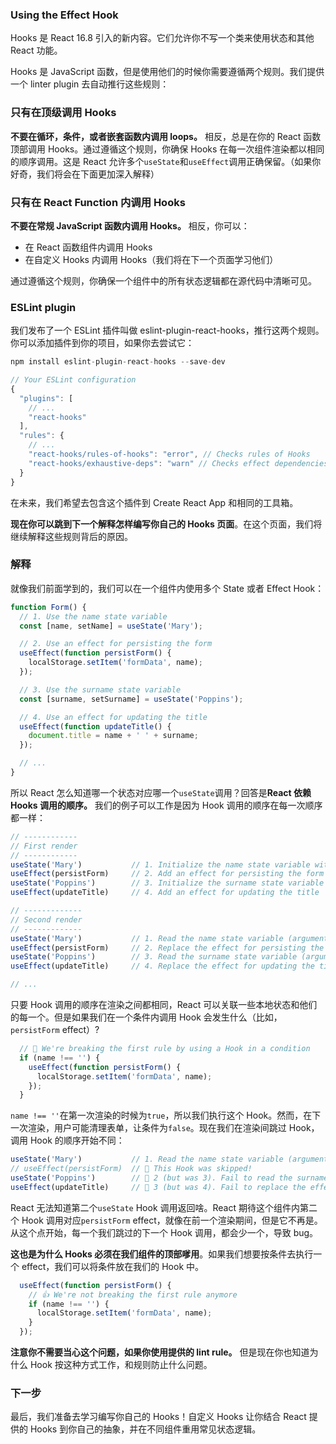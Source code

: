 ### Using the Effect Hook

Hooks 是 React 16.8 引入的新内容。它们允许你不写一个类来使用状态和其他 React 功能。

Hooks 是 JavaScript 函数，但是使用他们的时候你需要遵循两个规则。我们提供一个 linter plugin 去自动推行这些规则：

### 只有在顶级调用 Hooks

**不要在循环，条件，或者嵌套函数内调用 loops。** 相反，总是在你的 React 函数顶部调用 Hooks。通过遵循这个规则，你确保 Hooks 在每一次组件渲染都以相同的顺序调用。这是 React 允许多个`useState`和`useEffect`调用正确保留。（如果你好奇，我们将会在下面更加深入解释）

### 只有在 React Function 内调用 Hooks

**不要在常规 JavaScript 函数内调用 Hooks。** 相反，你可以：
- 在 React 函数组件内调用 Hooks
- 在自定义 Hooks 内调用 Hooks（我们将在下一个页面学习他们）

通过遵循这个规则，你确保一个组件中的所有状态逻辑都在源代码中清晰可见。

### ESLint plugin
我们发布了一个 ESLint 插件叫做 eslint-plugin-react-hooks，推行这两个规则。你可以添加插件到你的项目，如果你去尝试它：
```jsx harmony
npm install eslint-plugin-react-hooks --save-dev
```
```jsx harmony
// Your ESLint configuration
{
  "plugins": [
    // ...
    "react-hooks"
  ],
  "rules": {
    // ...
    "react-hooks/rules-of-hooks": "error", // Checks rules of Hooks
    "react-hooks/exhaustive-deps": "warn" // Checks effect dependencies
  }
}
```

在未来，我们希望去包含这个插件到 Create React App 和相同的工具箱。

**现在你可以跳到下一个解释怎样编写你自己的 Hooks 页面**。在这个页面，我们将继续解释这些规则背后的原因。

### 解释

就像我们前面学到的，我们可以在一个组件内使用多个 State 或者 Effect Hook：
```jsx harmony
function Form() {
  // 1. Use the name state variable
  const [name, setName] = useState('Mary');

  // 2. Use an effect for persisting the form
  useEffect(function persistForm() {
    localStorage.setItem('formData', name);
  });

  // 3. Use the surname state variable
  const [surname, setSurname] = useState('Poppins');

  // 4. Use an effect for updating the title
  useEffect(function updateTitle() {
    document.title = name + ' ' + surname;
  });

  // ...
}
```

所以 React 怎么知道哪一个状态对应哪一个`useState`调用？回答是**React 依赖 Hooks 调用的顺序。** 我们的例子可以工作是因为 Hook 调用的顺序在每一次顺序都一样：
```jsx harmony
// ------------
// First render
// ------------
useState('Mary')           // 1. Initialize the name state variable with 'Mary'
useEffect(persistForm)     // 2. Add an effect for persisting the form
useState('Poppins')        // 3. Initialize the surname state variable with 'Poppins'
useEffect(updateTitle)     // 4. Add an effect for updating the title

// -------------
// Second render
// -------------
useState('Mary')           // 1. Read the name state variable (argument is ignored)
useEffect(persistForm)     // 2. Replace the effect for persisting the form
useState('Poppins')        // 3. Read the surname state variable (argument is ignored)
useEffect(updateTitle)     // 4. Replace the effect for updating the title

// ...
```

只要 Hook 调用的顺序在渲染之间都相同，React 可以关联一些本地状态和他们的每一个。但是如果我们在一个条件内调用 Hook 会发生什么（比如，`persistForm` effect）?
```jsx harmony
  // 🔴 We're breaking the first rule by using a Hook in a condition
  if (name !== '') {
    useEffect(function persistForm() {
      localStorage.setItem('formData', name);
    });
  }
```

`name !== ''`在第一次渲染的时候为`true`，所以我们执行这个 Hook。然而，在下一次渲染，用户可能清理表单，让条件为`false`。现在我们在渲染间跳过 Hook，调用 Hook 的顺序开始不同：
```jsx harmony
useState('Mary')           // 1. Read the name state variable (argument is ignored)
// useEffect(persistForm)  // 🔴 This Hook was skipped!
useState('Poppins')        // 🔴 2 (but was 3). Fail to read the surname state variable
useEffect(updateTitle)     // 🔴 3 (but was 4). Fail to replace the effect
```

React 无法知道第二个`useState` Hook 调用返回啥。React 期待这个组件内第二个 Hook 调用对应`persistForm` effect，就像在前一个渲染期间，但是它不再是。从这个点开始，每一个我们跳过的下一个 Hook 调用，都会少一个，导致 bug。

**这也是为什么 Hooks 必须在我们组件的顶部嗲用**。如果我们想要按条件去执行一个 effect，我们可以将条件放在我们的 Hook 中。
```jsx harmony
  useEffect(function persistForm() {
    // 👍 We're not breaking the first rule anymore
    if (name !== '') {
      localStorage.setItem('formData', name);
    }
  });
```

**注意你不需要当心这个问题，如果你使用提供的 lint rule。** 但是现在你也知道为什么 Hook 按这种方式工作，和规则防止什么问题。

### 下一步

最后，我们准备去学习编写你自己的 Hooks！自定义 Hooks 让你结合 React 提供的 Hooks 到你自己的抽象，并在不同组件重用常见状态逻辑。
